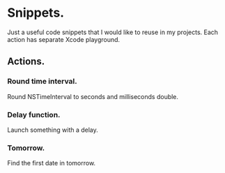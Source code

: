 # Snippets.

Just a useful code snippets that I would like to reuse in my projects. Each action has separate Xcode playground.

## Actions.
### Round time interval.
Round NSTimeInterval to seconds and milliseconds double.
### Delay function.
Launch something with a delay.
### Tomorrow.
Find the first date in tomorrow.